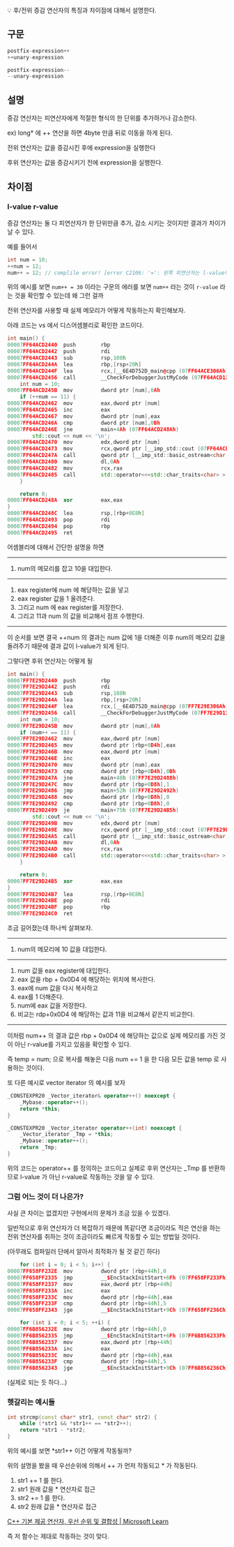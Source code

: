 💡 후/전위 증감 연산자의 특징과 차이점에 대해서 설명한다.


## 구문

```cpp
postfix-expression++
++unary-expression

postfix-expression--
--unary-expression
```

## 설명

증감 연산자는 피연산자에게 적절한 형식의 한 단위를 추가하거나 감소한다.

ex) long* 에 ++ 연산을 하면 4byte 만큼 뒤로 이동을 하게 된다.

전위 연산자는 값을 증감시킨 후에 expression을 실행한다

후위 연산자는 값을 증감시키기 전에 expression을 실행한다.

## 차이점

### l-value r-value

증감 연산자는 둘 다 피연산자가 한 단위만큼 추가, 감소 시키는 것이지만 결과가 차이가 날 수 있다.

예를 들어서

```cpp
int num = 10;
++num = 12;
num++ = 12; // complile error! [error C2106: '=': 왼쪽 피연산자는 l-value이어야 합니다.]
```

위의 예시를 보면 `num++ = 30` 이라는 구문의 에러를 보면 `num++` 라는 것이 `r-value` 라는 것을 확인할 수 있는데 왜 그런 걸까

전위 연산자를 사용할 때 실제 메모리가 어떻게 작동하는지 확인해보자.

아래 코드는 vs 에서 디스어셈블리로 확인한 코드이다.

```cpp
int main() {
00007FF64ACD2440  push        rbp  
00007FF64ACD2442  push        rdi  
00007FF64ACD2443  sub         rsp,108h  
00007FF64ACD244A  lea         rbp,[rsp+20h]  
00007FF64ACD244F  lea         rcx,[__6E4D752D_main@cpp (07FF64ACE306Ah)]  
00007FF64ACD2456  call        __CheckForDebuggerJustMyCode (07FF64ACD13DEh)  
	int num = 10;
00007FF64ACD245B  mov         dword ptr [num],0Ah  
	if (++num == 11) {
00007FF64ACD2462  mov         eax,dword ptr [num]  
00007FF64ACD2465  inc         eax  
00007FF64ACD2467  mov         dword ptr [num],eax  
00007FF64ACD246A  cmp         dword ptr [num],0Bh  
00007FF64ACD246E  jne         main+4Ah (07FF64ACD248Ah)  
		std::cout << num << '\n';
00007FF64ACD2470  mov         edx,dword ptr [num]  
00007FF64ACD2473  mov         rcx,qword ptr [__imp_std::cout (07FF64ACE1198h)]  
00007FF64ACD247A  call        qword ptr [__imp_std::basic_ostream<char,std::char_traits<char> >::operator<< (07FF64ACE1188h)]  
00007FF64ACD2480  mov         dl,0Ah  
00007FF64ACD2482  mov         rcx,rax  
00007FF64ACD2485  call        std::operator<<<std::char_traits<char> > (07FF64ACD1316h)  
	}

	return 0;
00007FF64ACD248A  xor         eax,eax  
}
00007FF64ACD248C  lea         rsp,[rbp+0E8h]  
00007FF64ACD2493  pop         rdi  
00007FF64ACD2494  pop         rbp  
00007FF64ACD2495  ret  
```

어셈블리에 대해서 간단한 설명을 하면

---

1. num의 메모리를 잡고 10을 대입한다.

---

1. eax register에 num 에 해당하는 값을 넣고
2. eax register 값을 1 올려준다.
3. 그리고 num 에 eax register를 저장한다.
4. 그리고 11과 num 의 값을 비교해서 점프 수행한다.

---

이 순서를 보면 결국 ++num 의 결과는 num 값에 1을 더해준 이후 num의 메모리 값을 돌려주기 때문에 결과 값이 l-value가 되게 된다.

그렇다면 후위 연산자는 어떻게 될

```cpp
int main() {
00007FF7E29D2440  push        rbp  
00007FF7E29D2442  push        rdi  
00007FF7E29D2443  sub         rsp,108h  
00007FF7E29D244A  lea         rbp,[rsp+20h]  
00007FF7E29D244F  lea         rcx,[__6E4D752D_main@cpp (07FF7E29E306Ah)]  
00007FF7E29D2456  call        __CheckForDebuggerJustMyCode (07FF7E29D13DEh)  
	int num = 10;
00007FF7E29D245B  mov         dword ptr [num],0Ah  
	if (num++ == 11) {
00007FF7E29D2462  mov         eax,dword ptr [num]  
00007FF7E29D2465  mov         dword ptr [rbp+0D4h],eax  
00007FF7E29D246B  mov         eax,dword ptr [num]  
00007FF7E29D246E  inc         eax  
00007FF7E29D2470  mov         dword ptr [num],eax  
00007FF7E29D2473  cmp         dword ptr [rbp+0D4h],0Bh  
00007FF7E29D247A  jne         main+48h (07FF7E29D2488h)  
00007FF7E29D247C  mov         dword ptr [rbp+0D8h],1  
00007FF7E29D2486  jmp         main+52h (07FF7E29D2492h)  
00007FF7E29D2488  mov         dword ptr [rbp+0D8h],0  
00007FF7E29D2492  cmp         dword ptr [rbp+0D8h],0  
00007FF7E29D2499  je          main+75h (07FF7E29D24B5h)  
		std::cout << num << '\n';
00007FF7E29D249B  mov         edx,dword ptr [num]  
00007FF7E29D249E  mov         rcx,qword ptr [__imp_std::cout (07FF7E29E1198h)]  
00007FF7E29D24A5  call        qword ptr [__imp_std::basic_ostream<char,std::char_traits<char> >::operator<< (07FF7E29E1188h)]  
00007FF7E29D24AB  mov         dl,0Ah  
00007FF7E29D24AD  mov         rcx,rax  
00007FF7E29D24B0  call        std::operator<<<std::char_traits<char> > (07FF7E29D1316h)  
	}

	return 0;
00007FF7E29D24B5  xor         eax,eax  
}
00007FF7E29D24B7  lea         rsp,[rbp+0E8h]  
00007FF7E29D24BE  pop         rdi  
00007FF7E29D24BF  pop         rbp  
00007FF7E29D24C0  ret  
```

조금 길어졌는데 하나씩 살펴보자.

---

1. num의 메모리에 10 값을 대입한다.

---

1. num 값을 eax register에 대입한다.
2. eax 값을 rbp + 0x0D4 에 해당하는 위치에 복사한다.
3. eax에 num 값을 다시 복사하고
4. eax를 1 더해준다.
5. num에 eax 값을 저장한다.
6. 비교는 rdp+0x0D4 에 해당하는 값과 11을 비교해서 같은지 비교한다.

---

이처럼 num++ 의 결과 값은 rbp + 0x0D4 에 해당하는 값으로 실제 메모리를 가진 것이 아닌 r-value를 가지고 있음을 확인할 수 있다.

즉 temp = num; 으로 복사를 해놓은 다음 num += 1 을 한 다음 모든 값을 temp 로 사용하는 것이다.

또 다른 예시로 vector iterator 의 예시를 보자

```cpp
_CONSTEXPR20 _Vector_iterator& operator++() noexcept {
    _Mybase::operator++();
    return *this;
}

_CONSTEXPR20 _Vector_iterator operator++(int) noexcept {
    _Vector_iterator _Tmp = *this;
    _Mybase::operator++();
    return _Tmp;
}
```

위의 코드는 operator++ 를 정의하는 코드이고 실제로 후위 연산자는 _Tmp 를 반환하므로 l-value 가 아닌 r-value로 작동하는 것을 알 수 있다.

### 그럼 어느 것이 더 나은가?

사실 큰 차이는 없겠지만 구현에서의 문제가 조금 있을 수 있겠다.

일반적으로 후위 연산자가 더 복잡하기 때문에 똑같다면 조금이라도 적은 연산을 하는 전위 연산자를 취하는 것이 조금이라도 빠르게 작동할 수 있는 방법일 것이다.

(아무래도 컴파일러 단에서 알아서 최적화가 될 것 같긴 하다)

```cpp
	for (int i = 0; i < 5; i++) {
00007FF658FF232E  mov         dword ptr [rbp+44h],0  
00007FF658FF2335  jmp         __$EncStackInitStart+6Fh (07FF658FF233Fh)  
00007FF658FF2337  mov         eax,dword ptr [rbp+44h]  
00007FF658FF233A  inc         eax  
00007FF658FF233C  mov         dword ptr [rbp+44h],eax  
00007FF658FF233F  cmp         dword ptr [rbp+44h],5  
00007FF658FF2343  jge         __$EncStackInitStart+9Ch (07FF658FF236Ch)  
```

```cpp
	for (int i = 0; i < 5; ++i) {
00007FF6B856232E  mov         dword ptr [rbp+44h],0  
00007FF6B8562335  jmp         __$EncStackInitStart+6Fh (07FF6B856233Fh)  
00007FF6B8562337  mov         eax,dword ptr [rbp+44h]  
00007FF6B856233A  inc         eax  
00007FF6B856233C  mov         dword ptr [rbp+44h],eax  
00007FF6B856233F  cmp         dword ptr [rbp+44h],5  
00007FF6B8562343  jge         __$EncStackInitStart+9Ch (07FF6B856236Ch)  
```

(실제로 되는 듯 하다…)

### 헷갈리는 예시들

```cpp
int strcmp(const char* str1, const char* str2) {
	while (*str1 && *str1++ == *str2++);
	return *str1 - *str2;
}
```

위의 예시를 보면 *str1++ 이건 어떻게 작동될까?

위의 설명을 봤을 때 우선순위에 의해서 ++ 가 먼저 작동되고 * 가 작동된다.

1. str1 += 1 를 한다.
2. str1 원래 값을 * 연산자로 접근
3. str2 += 1 를 한다.
4. str2 원래 값을 * 연산자로 접근

[C++ 기본 제공 연산자, 우선 순위 및 결합성 | Microsoft Learn](https://learn.microsoft.com/ko-kr/cpp/cpp/cpp-built-in-operators-precedence-and-associativity?view=msvc-170)

즉 저 함수는 제대로 작동하는 것이 맞다.